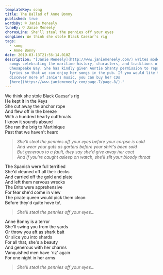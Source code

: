 ```yaml
---
templateKey: song
title: The Ballad of Anne Bonny
published: true
wordsBy: © Janie Meneely
tuneBy: © Janie Meneely
chorusLine: She'll steal the pennies off your eyes
songLine: We think she stole Black Caesar's rig
tags:
  - song
  - Anne Bonny
date: 2019-03-13T21:56:14.010Z
description: "[Janie Meneely](http://www.janiemeneely.com/) writes modern sea
  songs celebrating the maritime history, characters, and traditions of the
  Chesapeake Bay. She has kindly given Auntie Shanty permission to reproduce the
  lyrics so that we can enjoy her songs in the pub. If you would like to
  discover more of Janie's music, you can buy her CDs
  [here](https://www.janiemeneely.com/page-7/page-8/)."
---
```

We think she stole Black Caesar's rig\
He kept it in the Keys\
She cut away the anchor rope\
And flew off in the breeze\
With a hundred hearty cutthroats\
I know it sounds absurd\
She ran the brig to Martinique\
Past that we haven't heard

> _She'll steal the pennies off your eyes before your corpse is cold_\
> _And wear your guts as garters before your shirt's been sold_\
> _But generous to a fault, they say she'd give away her coat_\
> _And if you're caught asleep on watch, she'll slit your bloody throat_

The Spanish were full terrified\
She'd cleaned off all their decks\
And carried off the gold and plate\
And left them nervous wrecks\
The Brits were apprehensive\
For fear she'd come in view\
The pirate queen would pick them clean\
Before they'd quite hove to\

> _She'll steal the pennies off your eyes..._

Anne Bonny is a terror\
She'll swing you from the yards\
Or throw you aft as shark bait\
Or slice you into shards\
For all that, she's a beauty\
And generous with her charms\
Vanquished men have 'riz' again\
For one night in her arms

> _She'll steal the pennies off your eyes..._
